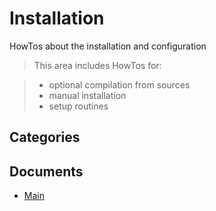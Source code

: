 # Installation
HowTos about the installation and configuration

> This area includes HowTos for:

> - optional compilation from sources
> - manual installation
> - setup routines


## Categories


## Documents
- [Main](Main.md)